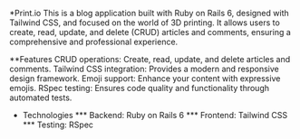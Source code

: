 *Print.io
This is a blog application built with Ruby on Rails 6, designed with Tailwind CSS, and focused on the world of 3D printing. It allows users to create, read, update, and delete (CRUD) articles and comments, ensuring a comprehensive and professional experience.

**Features
CRUD operations: Create, read, update, and delete articles and comments.
Tailwind CSS integration: Provides a modern and responsive design framework.
Emoji support: Enhance your content with expressive emojis.
RSpec testing: Ensures code quality and functionality through automated tests.

- Technologies
*** Backend: Ruby on Rails 6
*** Frontend: Tailwind CSS
*** Testing: RSpec
